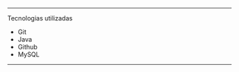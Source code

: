 



**************************************************************************************************************************

Tecnologias utilizadas
* Git
* Java
* Github
* MySQL
*******
